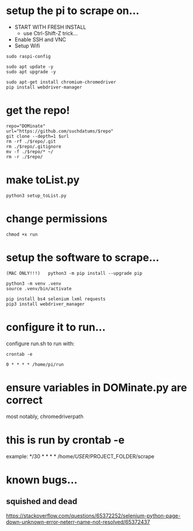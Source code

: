# setup the pi to scrape on...

- START WITH FRESH INSTALL
    - use Ctrl-Shift-Z trick...
- Enable SSH and VNC
- Setup Wifi


```
sudo raspi-config

sudo apt update -y
sudo apt upgrade -y

sudo apt-get install chromium-chromedriver
pip install webdriver-manager
```

# get the repo!
```
repo="DOMinate"
url="https://github.com/suchdatums/$repo"
git clone --depth=1 $url
rm -rf ./$repo/.git
rm ./$repo/.gitignore
mv -f ./$repo/* ~/
rm -r ./$repo/
```

# make toList.py
```
python3 setup_toList.py
```

# change permissions
```
chmod +x run
```

# setup the software to scrape... 
```
(MAC ONLY!!!)   python3 -m pip install --upgrade pip
```


```
python3 -m venv .venv
source .venv/bin/activate

pip install bs4 selenium lxml requests
pip3 install webdriver_manager
```

# configure it to run...

configure run.sh to run with:
```
crontab -e

0 * * * * /home/pi/run
```

# ensure variables in DOMinate.py are correct
most notably, chromedriverpath


# this is run by crontab -e
example:
*/30 * * * * /home/$USER/$PROJECT_FOLDER/scrape



# known bugs...

## squished and dead

https://stackoverflow.com/questions/65372252/selenium-python-page-down-unknown-error-neterr-name-not-resolved/65372437
